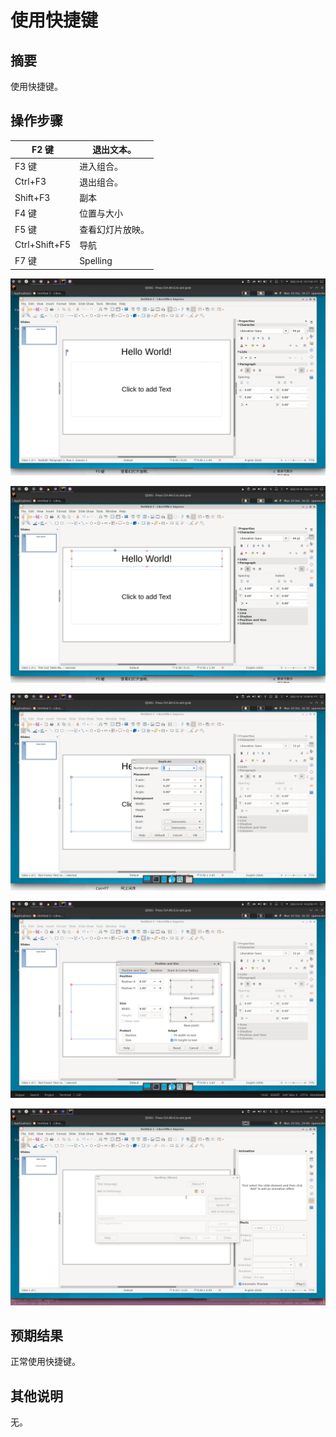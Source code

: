 # 使用快捷键

## 摘要

使用快捷键。

## 操作步骤

| F2 键         | 退出文本。       |
| ------------- | ---------------- |
| F3 键         | 进入组合。       |
| Ctrl+F3       | 退出组合。       |
| Shift+F3      | 副本             |
| F4 键         | 位置与大小       |
| F5 键         | 查看幻灯片放映。 |
| Ctrl+Shift+F5 | 导航             |
| F7 键         | Spelling         |

![](./img/使用快捷键-1.png)

![](./img/使用快捷键-2.png)


![](./img/使用快捷键-3.png)

![](./img/使用快捷键-4.png)

![](./img/使用快捷键-5.png)

## 预期结果

正常使用快捷键。

## 其他说明

无。
